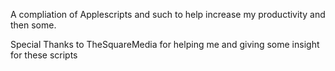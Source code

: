 A compliation of Applescripts and such to help increase my productivity and then some.

Special Thanks to TheSquareMedia for helping me and giving some insight for these scripts
